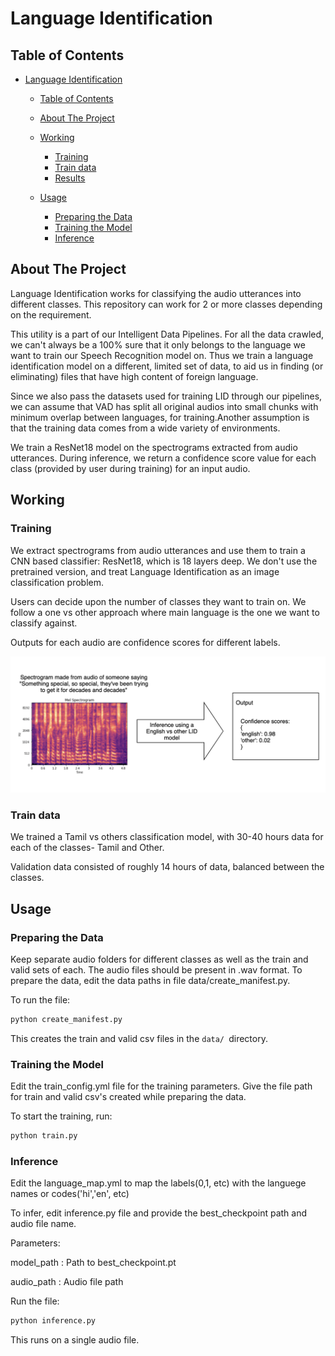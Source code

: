 # Language Identification

<!-- TABLE OF CONTENTS -->
## Table of Contents

- [Language Identification](#language-identification)
  - [Table of Contents](#table-of-contents)
  - [About The Project](#about-the-project)
  - [Working](#working)
    - [Training](#training)
    - [Train data](#train-data)
    - [Results](#results)

  - [Usage](#usage)
    - [Preparing the Data](#preparing-the-data)
    - [Training the Model](#training-the-model)
    - [Inference](#inference)

<!-- ABOUT THE PROJECT -->
## About The Project

Language Identification works for classifying the audio utterances into different classes. This repository can work for 2 or more classes depending on the requirement. 

This utility is a part of our Intelligent Data Pipelines. For all the data crawled, we can't always be a 100% sure that it only belongs to the language we want to train our Speech Recognition model on. Thus we train a language identification model on a different, limited set of data, to aid us in finding (or eliminating) files that have high content of foreign language. 

Since we also pass the datasets used for training LID through our pipelines, we can assume that VAD has split all original audios into small chunks with minimum overlap between languages, for training.Another assumption is that the training data comes from a wide variety of environments.

We train a ResNet18 model on the spectrograms extracted from audio utterances. During inference, we return a confidence score value for each class (provided by user during training) for an input audio.

<!-- WORKING -->
## Working

### Training
We extract spectrograms from audio utterances and use them to train a CNN based classifier: ResNet18, which is 18 layers deep. 
We don't use the pretrained version, and treat Language Identification as an image classification problem.

Users can decide upon the number of classes they want to train on. We follow a one vs other approach where main language is the one we want to classify against. 

Outputs for each audio are confidence scores for different labels.

![LID](img/lid.png)

### Train data
We trained a Tamil vs others classification model, with 30-40 hours data for each of the classes- Tamil and Other.

Validation data consisted of roughly 14 hours of data, balanced between the classes.

## Usage

### Preparing the Data

Keep separate audio folders for different classes as well as the train and valid sets of each. The audio files should be present in .wav format.
To prepare the data, edit the data paths in file data/create_manifest.py.

To run the file:
```python
python create_manifest.py
```
This creates the train and valid csv files in the ```data/ ```directory.

### Training the Model
Edit the train_config.yml file for the training parameters. Give the file path for train and valid csv's created while preparing the data.

To start the training, run:
```python
python train.py
```

### Inference
Edit the language_map.yml to map the labels(0,1, etc) with the languege names or codes('hi','en', etc)

To infer, edit inference.py file and provide the best_checkpoint path and audio file name.

Parameters:

model_path : Path to best_checkpoint.pt

audio_path : Audio file path

Run the file:
```python
python inference.py
```
This runs on a single audio file.

